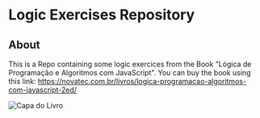 # Logic Exercises Repository

## About

This is a Repo containing some logic exercices from the Book "Lógica de Programação e Algoritmos com JavaScript". You can buy the book using this link: https://novatec.com.br/livros/logica-programacao-algoritmos-com-javascript-2ed/

![Capa do Livro](https://s3.novatec.com.br/capas-ampliadas/capa-ampliada-9786586057904.jpg)